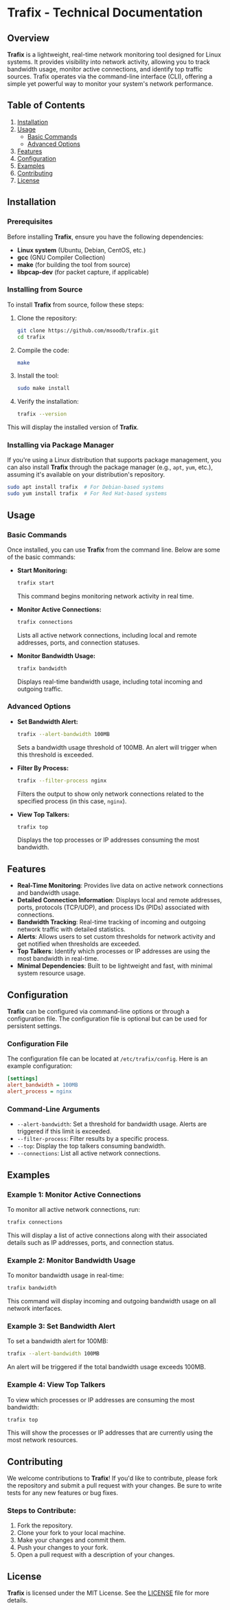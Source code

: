 
# Trafix - Technical Documentation

## Overview

**Trafix** is a lightweight, real-time network monitoring tool designed for Linux systems. It provides visibility into network activity, allowing you to track bandwidth usage, monitor active connections, and identify top traffic sources. Trafix operates via the command-line interface (CLI), offering a simple yet powerful way to monitor your system's network performance.

## Table of Contents

1. [Installation](#installation)
2. [Usage](#usage)
   - [Basic Commands](#basic-commands)
   - [Advanced Options](#advanced-options)
3. [Features](#features)
4. [Configuration](#configuration)
5. [Examples](#examples)
6. [Contributing](#contributing)
7. [License](#license)

## Installation

### Prerequisites

Before installing **Trafix**, ensure you have the following dependencies:

- **Linux system** (Ubuntu, Debian, CentOS, etc.)
- **gcc** (GNU Compiler Collection)
- **make** (for building the tool from source)
- **libpcap-dev** (for packet capture, if applicable)

### Installing from Source

To install **Trafix** from source, follow these steps:

1. Clone the repository:
   ```bash
   git clone https://github.com/msoodb/trafix.git
   cd trafix
   ```

2. Compile the code:
   ```bash
   make
   ```

3. Install the tool:
   ```bash
   sudo make install
   ```

4. Verify the installation:
   ```bash
   trafix --version
   ```

This will display the installed version of **Trafix**.

### Installing via Package Manager

If you're using a Linux distribution that supports package management, you can also install **Trafix** through the package manager (e.g., `apt`, `yum`, etc.), assuming it's available on your distribution's repository.

```bash
sudo apt install trafix  # For Debian-based systems
sudo yum install trafix  # For Red Hat-based systems
```

## Usage

### Basic Commands

Once installed, you can use **Trafix** from the command line. Below are some of the basic commands:

- **Start Monitoring:**
  ```bash
  trafix start
  ```

  This command begins monitoring network activity in real time.

- **Monitor Active Connections:**
  ```bash
  trafix connections
  ```

  Lists all active network connections, including local and remote addresses, ports, and connection statuses.

- **Monitor Bandwidth Usage:**
  ```bash
  trafix bandwidth
  ```

  Displays real-time bandwidth usage, including total incoming and outgoing traffic.

### Advanced Options

- **Set Bandwidth Alert:**
  ```bash
  trafix --alert-bandwidth 100MB
  ```

  Sets a bandwidth usage threshold of 100MB. An alert will trigger when this threshold is exceeded.

- **Filter By Process:**
  ```bash
  trafix --filter-process nginx
  ```

  Filters the output to show only network connections related to the specified process (in this case, `nginx`).

- **View Top Talkers:**
  ```bash
  trafix top
  ```

  Displays the top processes or IP addresses consuming the most bandwidth.

## Features

- **Real-Time Monitoring**: Provides live data on active network connections and bandwidth usage.
- **Detailed Connection Information**: Displays local and remote addresses, ports, protocols (TCP/UDP), and process IDs (PIDs) associated with connections.
- **Bandwidth Tracking**: Real-time tracking of incoming and outgoing network traffic with detailed statistics.
- **Alerts**: Allows users to set custom thresholds for network activity and get notified when thresholds are exceeded.
- **Top Talkers**: Identify which processes or IP addresses are using the most bandwidth in real-time.
- **Minimal Dependencies**: Built to be lightweight and fast, with minimal system resource usage.

## Configuration

**Trafix** can be configured via command-line options or through a configuration file. The configuration file is optional but can be used for persistent settings.

### Configuration File

The configuration file can be located at `/etc/trafix/config`. Here is an example configuration:

```ini
[settings]
alert_bandwidth = 100MB
alert_process = nginx
```

### Command-Line Arguments

- `--alert-bandwidth`: Set a threshold for bandwidth usage. Alerts are triggered if this limit is exceeded.
- `--filter-process`: Filter results by a specific process.
- `--top`: Display the top talkers consuming bandwidth.
- `--connections`: List all active network connections.

## Examples

### Example 1: Monitor Active Connections

To monitor all active network connections, run:

```bash
trafix connections
```

This will display a list of active connections along with their associated details such as IP addresses, ports, and connection status.

### Example 2: Monitor Bandwidth Usage

To monitor bandwidth usage in real-time:

```bash
trafix bandwidth
```

This command will display incoming and outgoing bandwidth usage on all network interfaces.

### Example 3: Set Bandwidth Alert

To set a bandwidth alert for 100MB:

```bash
trafix --alert-bandwidth 100MB
```

An alert will be triggered if the total bandwidth usage exceeds 100MB.

### Example 4: View Top Talkers

To view which processes or IP addresses are consuming the most bandwidth:

```bash
trafix top
```

This will show the processes or IP addresses that are currently using the most network resources.

## Contributing

We welcome contributions to **Trafix**! If you'd like to contribute, please fork the repository and submit a pull request with your changes. Be sure to write tests for any new features or bug fixes.

### Steps to Contribute:
1. Fork the repository.
2. Clone your fork to your local machine.
3. Make your changes and commit them.
4. Push your changes to your fork.
5. Open a pull request with a description of your changes.

## License

**Trafix** is licensed under the MIT License. See the [LICENSE](LICENSE) file for more details.
